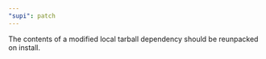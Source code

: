 ```yaml
---
"supi": patch
---
```


The contents of a modified local tarball dependency should be reunpacked on install.
